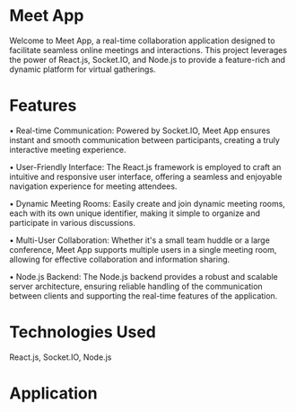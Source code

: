 # Meet App

Welcome to Meet App, a real-time collaboration application designed to facilitate seamless online meetings and interactions. This project leverages the power of React.js, Socket.IO, and Node.js to provide a feature-rich and dynamic platform for virtual gatherings.


# Features

• Real-time Communication: Powered by Socket.IO, Meet App ensures instant and smooth communication between participants, creating a truly interactive meeting experience.

• User-Friendly Interface: The React.js framework is employed to craft an intuitive and responsive user interface, offering a seamless and enjoyable navigation experience for meeting attendees.

• Dynamic Meeting Rooms: Easily create and join dynamic meeting rooms, each with its own unique identifier, making it simple to organize and participate in various discussions.


• Multi-User Collaboration: Whether it's a small team huddle or a large conference, Meet App supports multiple users in a single meeting room, allowing for effective collaboration and information sharing.


• Node.js Backend: The Node.js backend provides a robust and scalable server architecture, ensuring reliable handling of the communication between clients and supporting the real-time features of the application.


# Technologies Used

React.js, Socket.IO, Node.js

# Application

